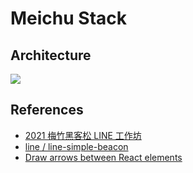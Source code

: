 # Meichu Stack

## Architecture

![](https://i.imgur.com/zLnIPJq.png)

## References

- [2021 梅竹黑客松 LINE 工作坊](https://taichunmin.idv.tw/blog/2021-10-16-meichuhackathon2021.html?fbclid=IwAR1m6QiqcOovAyobWHKAgfhnerN3y-SGS5oibyvuuZ8XkSn33vLINEz8lJE)
- [line / line-simple-beacon](https://github.com/line/line-simple-beacon)
- [Draw arrows between React elements](https://github.com/pierpo/react-archer)

